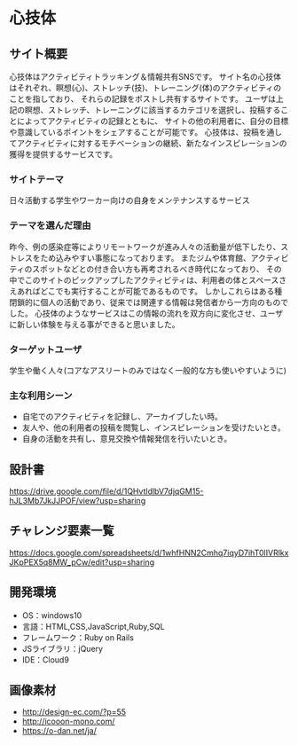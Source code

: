 # 心技体

## サイト概要
心技体はアクティビティトラッキング＆情報共有SNSです。
サイト名の心技体はそれぞれ、瞑想(心)、ストレッチ(技)、トレーニング(体)のアクティビティのことを指しており、
それらの記録をポストし共有するサイトです。
ユーザは上記の瞑想、ストレッチ、トレーニングに該当するカテゴリを選択し、投稿することによってアクティビティの記録とともに、
サイトの他の利用者に、自分の目標や意識しているポイントをシェアすることが可能です。
心技体は、投稿を通してアクティビティに対するモチベーションの継続、新たなインスピレーションの獲得を提供するサービスです。

### サイトテーマ
日々活動する学生やワーカー向けの自身をメンテナンスするサービス

### テーマを選んだ理由
昨今、例の感染症等によりリモートワークが進み人々の活動量が低下したり、ストレスをため込みやすい事態になっております。
またジムや体育館、アクティビティのスポットなどとの付き合い方も再考されるべき時代になっており、
その中でこのサイトのピックアップしたアクティビティは、利用者の体とスペースさえあればどこでも実行することが可能であるものです。
しかしこれらはある種閉鎖的に個人の活動であり、従来では関連する情報は発信者から一方向のものでした。
心技体のようなサービスはこの情報の流れを双方向に変化させ、ユーザに新しい体験を与える事ができると思いました。

### ターゲットユーザ
学生や働く人々(コアなアスリートのみではなく一般的な方も使いやすいように)

### 主な利用シーン
- 自宅でのアクティビティを記録し、アーカイブしたい時。
- 友人や、他の利用者の投稿を閲覧し、インスピレーションを受けたいとき。
- 自身の活動を共有し、意見交換や情報発信を行いたいとき。

## 設計書
https://drive.google.com/file/d/1QHvtldlbV7djqGM15-hJL3Mb7JkJJPOF/view?usp=sharing

## チャレンジ要素一覧
https://docs.google.com/spreadsheets/d/1whfHNN2Cmhq7iqyD7ihT0lIVRlkxJKpPEX5q8MW_pCw/edit?usp=sharing

## 開発環境
- OS：windows10
- 言語：HTML,CSS,JavaScript,Ruby,SQL
- フレームワーク：Ruby on Rails
- JSライブラリ：jQuery
- IDE：Cloud9

## 画像素材
- http://design-ec.com/?p=55
- http://icooon-mono.com/
- https://o-dan.net/ja/